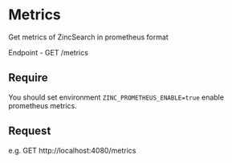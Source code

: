# Metrics

Get metrics of ZincSearch in prometheus format

Endpoint - GET /metrics

## Require

You should set environment `ZINC_PROMETHEUS_ENABLE=true` enable prometheus metrics.

## Request

e.g. 
GET http://localhost:4080/metrics


